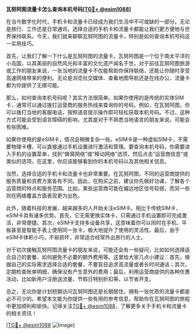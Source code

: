 **瓦努阿图流量卡怎么查询本机号码[[TG💪+ @esim1088](https://t.me/s/esim1088)]**

在当今数字化时代，手机卡和流量卡已经成为我们生活中不可或缺的一部分。无论是旅行、工作还是日常通讯，选择合适的手机卡和流量卡都能让我们更方便地与世界保持联系。今天，我们就来聊聊瓦努阿图的流量卡，特别是如何查询本机号码这一实用技巧。

首先，让我们了解一下什么是瓦努阿图的流量卡。瓦努阿图是一个位于南太平洋的小岛国，以其美丽的自然风光和丰富的文化遗产闻名于世。对于前往瓦努阿图旅游或工作的朋友来说，一张当地的流量卡不仅能帮助你保持联络，还能让你随时享受高速网络带来的便利。无论是浏览社交媒体、查看地图导航还是在线办公，流量卡都为你提供了无限可能。

那么，如何查询本机号码呢？其实方法很简单。如果你使用的是传统的实体SIM卡，通常可以通过拨打运营商的服务热线来查询你的号码。例如，在瓦努阿图，你可以拨打当地的客服电话，按照语音提示操作即可轻松获取本机号码。不过，这种方式可能会受到语言障碍的影响，尤其是对于不熟悉当地语言的朋友来说，可能会有些困难。

如果你使用的是eSIM卡，情况会稍微复杂一些。eSIM卡是一种虚拟SIM卡，不需要物理卡槽，可以直接通过手机设置进行激活和管理。要查询本机号码，你需要进入手机的设置菜单，找到“蜂窝网络”或“移动网络”选项，然后点击“运营商信息”或类似的选项。在这里，你应该能够看到你的本机号码以及其他相关信息。

当然，选择合适的手机卡和流量卡也非常重要。在瓦努阿图，不同的运营商提供的服务质量和资费方案各有不同。因此，在购买之前，建议你先做好功课，了解各个运营商的特点和服务范围。比如，某些运营商可能在偏远地区信号较弱，而另一些则在网络覆盖方面表现更为出色。

此外，随着科技的发展，越来越多的人开始关注eSIM卡。相比于传统SIM卡，eSIM卡具有诸多优势。首先，它无需更换实体卡，只需通过手机设置即可完成激活，非常便捷。其次，eSIM卡支持多设备共享，这意味着你可以同时在手机、平板甚至是智能手表上使用同一张卡，极大地提升了使用的灵活性。最后，由于eSIM卡体积小巧，不易损坏，非常适合经常外出旅行的人士。

对于初次接触瓦努阿图流量卡的朋友来说，可能还会有一些疑问，比如如何选择适合自己的套餐、如何避免不必要的额外费用等。这里给大家几点小建议：首先，根据自己的实际需求选择合适的套餐，不要盲目追求高流量或者长时间通话；其次，定期检查账单明细，确保没有产生意外的费用；最后，利用运营商提供的各种优惠活动，比如新用户注册送流量、节假日特别折扣等，以节省开支。

总之，无论你是计划短期访问瓦努阿图还是长期居住，拥有一张优质的流量卡都是必不可少的。希望本文能为你提供一些有用的参考信息，帮助你在瓦努阿图的旅程中更加顺利和愉快。记得关注[TG💪+ @esim1088](https://t.me/s/esim1088)，了解更多关于手机卡和流量卡的相关资讯！

[[TG💪+ @esim1088](https://t.me/s/esim1088) ![Image](https://i.postimg.cc/4NQfJmqS/Snipaste-2025-05-13-00-14-12.png)]